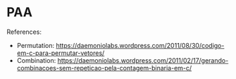 # PAA

References:
  - Permutation: https://daemoniolabs.wordpress.com/2011/08/30/codigo-em-c-para-permutar-vetores/
  - Combination: https://daemoniolabs.wordpress.com/2011/02/17/gerando-combinacoes-sem-repeticao-pela-contagem-binaria-em-c/
